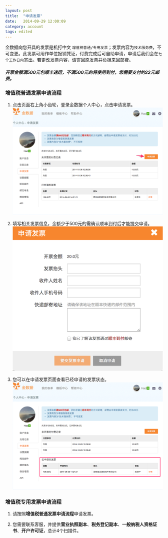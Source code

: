 ```yaml
---
layout: post
title:  "申请发票"
date:   2014-09-29 12:00:09
category: account
tags: edited
---
```


金数据向您开具的发票是机打中文 `增值税普通/专用发票`；发票内容为`技术服务费`，不可变更。此发票可用作单位报销凭证，付费完成后可自助申请，申请后我们会在`七个工作日内`寄出。若更改发票内容，请寄回原发票并负担来回邮费。

##### 开票金额满500元包顺丰速运，不满500元的将使用到付，您需要支付约22元邮费。

### 增值税普通发票申请流程

1. 点击页面右上角小齿轮，登录金数据个人中心，点击申请发票。
	![申请发票](/images/invoices-1.png) 

2. 填写相关发票信息，金额少于500元的需确认顺丰到付后才能提交申请。 
	![申请发票](/images/invoices-2.png) 

3. 您可以在申请发票页面查看已经申请的发票状态。
	![申请发票](/images/invoices-3.png) 

### 增值税专用发票申请流程

1. 请按照**增值税普通发票申请流程**申请发票。

2. 您需要联系客服，并提供**营业执照副本**、**税务登记副本**、**一般纳税人资格证书**、**开户许可证**，总计4个扫描件。